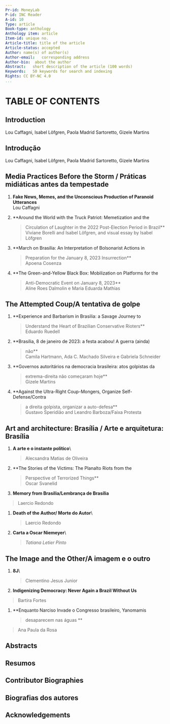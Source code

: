 ```yaml
---
Pr-id: MoneyLab
P-id: INC Reader
A-id: 10
Type: article
Book-type: anthology
Anthology item: article
Item-id: unique no.
Article-title: title of the article
Article-status: accepted
Author: name(s) of author(s)
Author-email:   corresponding address
Author-bio:  about the author
Abstract:   short description of the article (100 words)
Keywords:   50 keywords for search and indexing
Rights: CC BY-NC 4.0
...
```



# TABLE OF CONTENTS

## Introduction 

Lou Caffagni, Isabel Löfgren, Paola Madrid Sartoretto, Gizele Martins

## Introdução 

Lou Caffagni, Isabel Löfgren, Paola Madrid Sartoretto, Gizele Martins

## Media Practices Before the Storm / Práticas midiáticas antes da tempestade

1.  **Fake News, Memes, and the Unconscious Production of Paranoid
    Utterances** <br/>
    Lou Caffagni

2.  **Around the World with the Truck Patriot: Memetization and the
    > Circulation of Laughter in the 2022 Post-Election Period in
    > Brazil**\
    > Viviane Borelli and Isabel Löfgren, and visual essay by Isabel
    > Löfgren

3.  **March on Brasilia: An Interpretation of Bolsonarist Actions in
    > Preparation for the January 8, 2023 Insurrection**\
    > Apoena Cosenza

4.  **The Green-and-Yellow Black Box: Mobilization on Platforms for the
    > Anti-Democratic Event on January 8, 2023**\
    > Aline Roes Dalmolin e Maria Eduarda Mathias

## The Attempted Coup/A tentativa de golpe

1.  **Experience and Barbarism in Brasilia: a Savage Journey to
    > Understand the Heart of Brazilian Conservative Rioters**\
    > Eduardo Ruedell

2.  **Brasília, 8 de janeiro de 2023: a festa acabou! A guerra (ainda)
    > não**\
    > Camila Hartmann, Ada C. Machado Silveira e Gabriela Schneider

3.  **Governos autoritários na democracia brasileira: atos golpistas da
    > extrema-direita não começaram hoje**\
    > Gizele Martins

4.  **Against the Ultra-Right Coup-Mongers, Organize Self-Defense/Contra
    > a direita golpista, organizar a auto-defesa**\
    > Gustavo Speridião and Leandro Barboza/Faixa Protesta

## Art and architecture: Brasília / Arte e arquitetura: Brasília

1.  **A arte e o instante político**\
    > Alecsandra Matias de Oliveira

2.  **The Stories of the Victims: The Planalto Riots from the
    > Perspective of Terrorized Things**\
    > Oscar Svanelid

3.  **Memory from Brasilia/Lembrança de Brasília**

> Laercio Redondo

1.  **Death of the Author/ Morte do Autor**\
    > Laercio Redondo

2.  **Carta a Oscar Niemeyer**\
    > *Tatiana Letier Pinto*

## The Image and the Other/A imagem e o outro

1.  **8J**\
    > Clementino Jesus Junior

2.  **Indigenizing Democracy: Never Again a Brazil Without Us**

> Bartira Fortes

1.  **Enquanto Narciso Invade o Congresso brasileiro, Yanomamis
    > desaparecem nas águas **

> Ana Paula da Rosa

## Abstracts 

## Resumos 

## Contributor Biographies

## Biografias dos autores

## Acknowledgements
